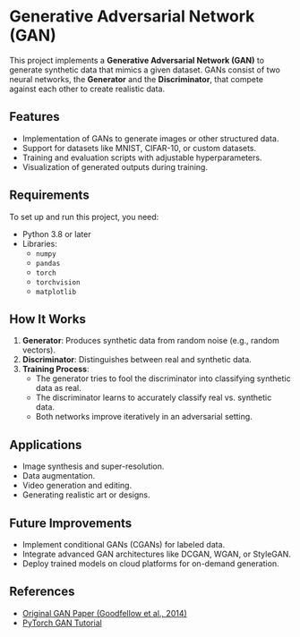 
# Generative Adversarial Network (GAN)

This project implements a **Generative Adversarial Network (GAN)** to generate synthetic data that mimics a given dataset. GANs consist of two neural networks, the **Generator** and the **Discriminator**, that compete against each other to create realistic data.

## Features
- Implementation of GANs to generate images or other structured data.
- Support for datasets like MNIST, CIFAR-10, or custom datasets.
- Training and evaluation scripts with adjustable hyperparameters.
- Visualization of generated outputs during training.

## Requirements
To set up and run this project, you need:
- Python 3.8 or later
- Libraries:
  - `numpy`
  - `pandas`
  - `torch`
  - `torchvision`
  - `matplotlib`

## How It Works
1. **Generator**: Produces synthetic data from random noise (e.g., random vectors).
2. **Discriminator**: Distinguishes between real and synthetic data.
3. **Training Process**:
   - The generator tries to fool the discriminator into classifying synthetic data as real.
   - The discriminator learns to accurately classify real vs. synthetic data.
   - Both networks improve iteratively in an adversarial setting.

## Applications
- Image synthesis and super-resolution.
- Data augmentation.
- Video generation and editing.
- Generating realistic art or designs.

## Future Improvements
- Implement conditional GANs (CGANs) for labeled data.
- Integrate advanced GAN architectures like DCGAN, WGAN, or StyleGAN.
- Deploy trained models on cloud platforms for on-demand generation.

## References
- [Original GAN Paper (Goodfellow et al., 2014)](https://arxiv.org/abs/1406.2661)
- [PyTorch GAN Tutorial](https://pytorch.org/tutorials/beginner/dcgan_faces_tutorial.html)
